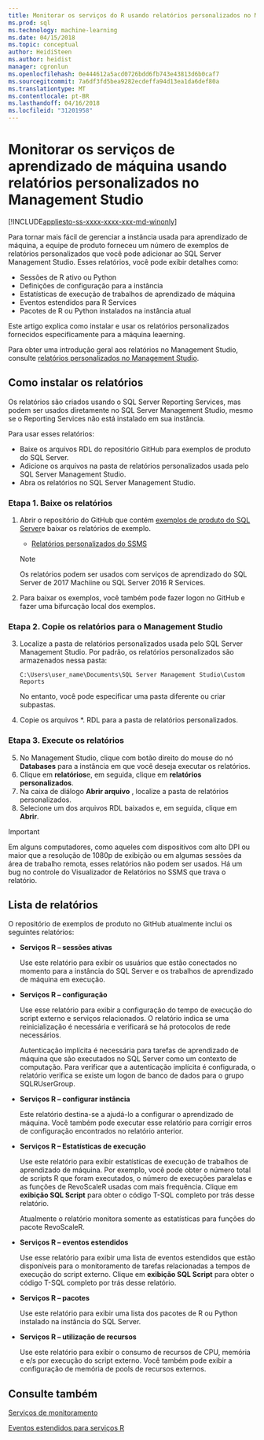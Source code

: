 ```yaml
---
title: Monitorar os serviços do R usando relatórios personalizados no Management Studio | Microsoft Docs
ms.prod: sql
ms.technology: machine-learning
ms.date: 04/15/2018
ms.topic: conceptual
author: HeidiSteen
ms.author: heidist
manager: cgronlun
ms.openlocfilehash: 0e444612a5acd0726bdd6fb743e43813d6b0caf7
ms.sourcegitcommit: 7a6df3fd5bea9282ecdeffa94d13ea1da6def80a
ms.translationtype: MT
ms.contentlocale: pt-BR
ms.lasthandoff: 04/16/2018
ms.locfileid: "31201958"
---
```

# <a name="monitor-machine-learning-services-using-custom-reports-in-management-studio"></a>Monitorar os serviços de aprendizado de máquina usando relatórios personalizados no Management Studio
[!INCLUDE[appliesto-ss-xxxx-xxxx-xxx-md-winonly](../../includes/appliesto-ss-xxxx-xxxx-xxx-md-winonly.md)]

Para tornar mais fácil de gerenciar a instância usada para aprendizado de máquina, a equipe de produto forneceu um número de exemplos de relatórios personalizados que você pode adicionar ao SQL Server Management Studio. Esses relatórios, você pode exibir detalhes como:

- Sessões de R ativo ou Python
- Definições de configuração para a instância
- Estatísticas de execução de trabalhos de aprendizado de máquina
- Eventos estendidos para R Services
- Pacotes de R ou Python instalados na instância atual

Este artigo explica como instalar e usar os relatórios personalizados fornecidos especificamente para a máquina leaerning. 

Para obter uma introdução geral aos relatórios no Management Studio, consulte [relatórios personalizados no Management Studio](../../ssms/object/custom-reports-in-management-studio.md).

## <a name="how-to-install-the-reports"></a>Como instalar os relatórios

Os relatórios são criados usando o SQL Server Reporting Services, mas podem ser usados diretamente no SQL Server Management Studio, mesmo se o Reporting Services não está instalado em sua instância. 

Para usar esses relatórios:

* Baixe os arquivos RDL do repositório GitHub para exemplos de produto do SQL Server.
* Adicione os arquivos na pasta de relatórios personalizados usada pelo SQL Server Management Studio.
* Abra os relatórios no SQL Server Management Studio.


### <a name="step-1-download-the-reports"></a>Etapa 1. Baixe os relatórios

1. Abrir o repositório do GitHub que contém [exemplos de produto do SQL Server](https://github.com/Microsoft/sql-server-samples)e baixar os relatórios de exemplo. 

    + [Relatórios personalizados do SSMS](https://github.com/Microsoft/sql-server-samples/tree/master/samples/features/machine-learning-services/ssms-custom-reports)

    > [!NOTE]
    > Os relatórios podem ser usados com serviços de aprendizado do SQL Server de 2017 Machiine ou SQL Server 2016 R Services.

2. Para baixar os exemplos, você também pode fazer logon no GitHub e fazer uma bifurcação local dos exemplos. 

### <a name="step-2-copy-the-reports-to-management-studio"></a>Etapa 2. Copie os relatórios para o Management Studio

3. Localize a pasta de relatórios personalizados usada pelo SQL Server Management Studio. Por padrão, os relatórios personalizados são armazenados nessa pasta:
    
   `C:\Users\user_name\Documents\SQL Server Management Studio\Custom Reports`

   No entanto, você pode especificar uma pasta diferente ou criar subpastas.

4. Copie os arquivos *. RDL para a pasta de relatórios personalizados.


### <a name="step-3-run-the-reports"></a>Etapa 3. Execute os relatórios

5. No Management Studio, clique com botão direito do mouse do nó **Databases** para a instância em que você deseja executar os relatórios.
6. Clique em **relatórios**e, em seguida, clique em **relatórios personalizados**.
7. Na caixa de diálogo **Abrir arquivo** , localize a pasta de relatórios personalizados.
8. Selecione um dos arquivos RDL baixados e, em seguida, clique em **Abrir**.

> [!IMPORTANT]
> Em alguns computadores, como aqueles com dispositivos com alto DPI ou maior que a resolução de 1080p de exibição ou em algumas sessões da área de trabalho remota, esses relatórios não podem ser usados. Há um bug no controle do Visualizador de Relatórios no SSMS que trava o relatório.

## <a name="report-list"></a>Lista de relatórios

O repositório de exemplos de produto no GitHub atualmente inclui os seguintes relatórios:

+ **Serviços R – sessões ativas**

  Use este relatório para exibir os usuários que estão conectados no momento para a instância do SQL Server e os trabalhos de aprendizado de máquina em execução. 
  
+ **Serviços R – configuração**

  Use esse relatório para exibir a configuração do tempo de execução do script externo e serviços relacionados. O relatório indica se uma reinicialização é necessária e verificará se há protocolos de rede necessários. 
  
  Autenticação implícita é necessária para tarefas de aprendizado de máquina que são executados no SQL Server como um contexto de computação. Para verificar que a autenticação implícita é configurada, o relatório verifica se existe um logon de banco de dados para o grupo SQLRUserGroup.

 + **Serviços R – configurar instância** 

   Este relatório destina-se a ajudá-lo a configurar o aprendizado de máquina. Você também pode executar esse relatório para corrigir erros de configuração encontrados no relatório anterior.
 
+ **Serviços R – Estatísticas de execução**

  Use este relatório para exibir estatísticas de execução de trabalhos de aprendizado de máquina. Por exemplo, você pode obter o número total de scripts R que foram executados, o número de execuções paralelas e as funções de RevoScaleR usadas com mais frequência. Clique em **exibição SQL Script** para obter o código T-SQL completo por trás desse relatório.

  Atualmente o relatório monitora somente as estatísticas para funções do pacote RevoScaleR.

+ **Serviços R – eventos estendidos**

  Use esse relatório para exibir uma lista de eventos estendidos que estão disponíveis para o monitoramento de tarefas relacionadas a tempos de execução do script externo. Clique em **exibição SQL Script** para obter o código T-SQL completo por trás desse relatório.

+ **Serviços R – pacotes**

  Use este relatório para exibir uma lista dos pacotes de R ou Python instalado na instância do SQL Server.

+ **Serviços R – utilização de recursos**

  Use este relatório para exibir o consumo de recursos de CPU, memória e e/s por execução do script externo. Você também pode exibir a configuração de memória de pools de recursos externos.

## <a name="see-also"></a>Consulte também

[Serviços de monitoramento](managing-and-monitoring-r-solutions.md)

[Eventos estendidos para serviços R](extended-events-for-sql-server-r-services.md)
